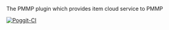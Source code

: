 The PMMP plugin which provides item cloud service to PMMP


[![Poggit-CI](https://poggit.pmmp.io/ci.badge/TylerAndrew/ItemCloud/ItemCloud)](https://poggit.pmmp.io/ci/TylerAndrew/ItemCloud/ItemCloud)
